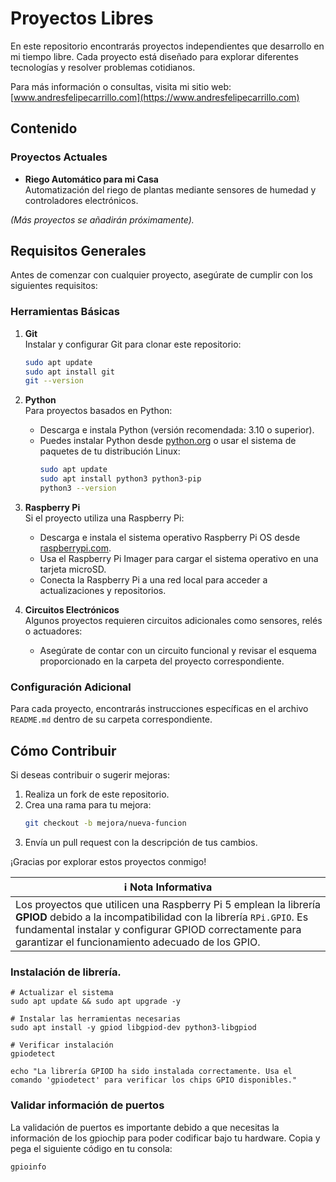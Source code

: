 
# Proyectos Libres

En este repositorio encontrarás proyectos independientes que desarrollo en mi tiempo libre. Cada proyecto está diseñado para explorar diferentes tecnologías y resolver problemas cotidianos.

Para más información o consultas, visita mi sitio web: [www.andresfelipecarrillo.com](https://www.andresfelipecarrillo.com)

## Contenido

### Proyectos Actuales

- **Riego Automático para mi Casa**  
  Automatización del riego de plantas mediante sensores de humedad y controladores electrónicos.

_(Más proyectos se añadirán próximamente)._

## Requisitos Generales

Antes de comenzar con cualquier proyecto, asegúrate de cumplir con los siguientes requisitos:

### Herramientas Básicas
1. **Git**  
   Instalar y configurar Git para clonar este repositorio:
   ```bash
   sudo apt update
   sudo apt install git
   git --version
   ```

2. **Python**  
   Para proyectos basados en Python:
   - Descarga e instala Python (versión recomendada: 3.10 o superior).
   - Puedes instalar Python desde [python.org](https://www.python.org/downloads/) o usar el sistema de paquetes de tu distribución Linux:
     ```bash
     sudo apt update
     sudo apt install python3 python3-pip
     python3 --version
     ```

3. **Raspberry Pi**  
   Si el proyecto utiliza una Raspberry Pi:
   - Descarga e instala el sistema operativo Raspberry Pi OS desde [raspberrypi.com](https://www.raspberrypi.com/software/).
   - Usa el Raspberry Pi Imager para cargar el sistema operativo en una tarjeta microSD.
   - Conecta la Raspberry Pi a una red local para acceder a actualizaciones y repositorios.

4. **Circuitos Electrónicos**  
   Algunos proyectos requieren circuitos adicionales como sensores, relés o actuadores:
   - Asegúrate de contar con un circuito funcional y revisar el esquema proporcionado en la carpeta del proyecto correspondiente.

### Configuración Adicional
Para cada proyecto, encontrarás instrucciones específicas en el archivo `README.md` dentro de su carpeta correspondiente.

## Cómo Contribuir
Si deseas contribuir o sugerir mejoras:
1. Realiza un fork de este repositorio.
2. Crea una rama para tu mejora:
   ```bash
   git checkout -b mejora/nueva-funcion
   ```
3. Envía un pull request con la descripción de tus cambios.

¡Gracias por explorar estos proyectos conmigo!

| ℹ️ Nota Informativa |
|--------------------|
| Los proyectos que utilicen una Raspberry Pi 5 emplean la librería **GPIOD** debido a la incompatibilidad con la librería `RPi.GPIO`. Es fundamental instalar y configurar GPIOD correctamente para garantizar el funcionamiento adecuado de los GPIO. |

### Instalación de librería.
    # Actualizar el sistema
    sudo apt update && sudo apt upgrade -y

    # Instalar las herramientas necesarias
    sudo apt install -y gpiod libgpiod-dev python3-libgpiod

    # Verificar instalación
    gpiodetect

    echo "La librería GPIOD ha sido instalada correctamente. Usa el comando 'gpiodetect' para verificar los chips GPIO disponibles."

### Validar información de puertos

La validación de puertos es importante debido a que necesitas la información de los gpiochip para poder codificar bajo tu hardware. Copia y pega el siguiente código en tu consola:

    gpioinfo
